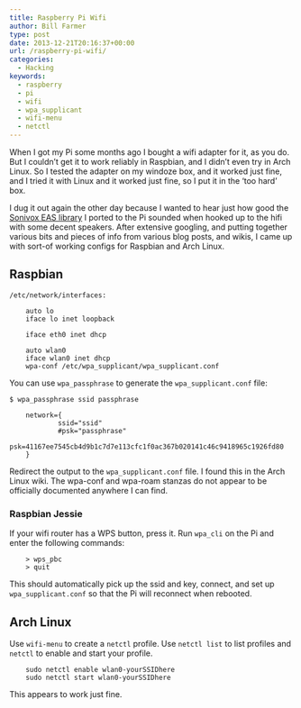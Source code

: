 ```yaml
---
title: Raspberry Pi Wifi
author: Bill Farmer
type: post
date: 2013-12-21T20:16:37+00:00
url: /raspberry-pi-wifi/
categories:
  - Hacking
keywords:
  - raspberry
  - pi
  - wifi
  - wpa_supplicant
  - wifi-menu
  - netctl
---
```

When I got my Pi some months ago I bought a wifi adapter for it, as you do. But I couldn&rsquo;t get it to work reliably in Raspbian, and I didn&rsquo;t even try in Arch Linux. So I tested the adapter on my windoze box, and it worked just fine, and I tried it with Linux and it worked just fine, so I put it in the &lsquo;too hard&rsquo; box.

I dug it out again the other day because I wanted to hear just how good the [Sonivox EAS library][1] I ported to the Pi sounded when hooked up to the hifi with some decent speakers. After extensive googling, and putting together various bits and pieces of info from various blog posts, and wikis, I came up with sort-of working configs for Raspbian and Arch Linux.

## Raspbian

```shell
/etc/network/interfaces:
    
    auto lo
    iface lo inet loopback
    
    iface eth0 inet dhcp
    
    auto wlan0
    iface wlan0 inet dhcp
    wpa-conf /etc/wpa_supplicant/wpa_supplicant.conf
```

You can use `wpa_passphrase` to generate the `wpa_supplicant.conf` file:

```shell
$ wpa_passphrase ssid passphrase

    network={
            ssid="ssid"
            #psk="passphrase"
            psk=41167ee7545cb4d9b1c7d7e113cfc1f0ac367b020141c46c9418965c1926fd80
    }
```

Redirect the output to the `wpa_supplicant.conf` file. I found this in the Arch Linux wiki. The wpa-conf and wpa-roam stanzas do not appear to be officially documented anywhere I can find.

### Raspbian Jessie

If your wifi router has a WPS button, press it. Run `wpa_cli` on the Pi and enter the following commands:

```shell
    > wps_pbc
    > quit
```

This should automatically pick up the ssid and key, connect, and set up `wpa_supplicant.conf` so that the Pi will reconnect when rebooted.

## Arch Linux

Use `wifi-menu` to create a `netctl` profile. Use `netctl list` to list profiles and `netctl` to enable and start your profile.

```shell
    sudo netctl enable wlan0-yourSSIDhere
    sudo netctl start wlan0-yourSSIDhere
```

This appears to work just fine.

 [1]: https://github.com/billthefarmer/mididriver
